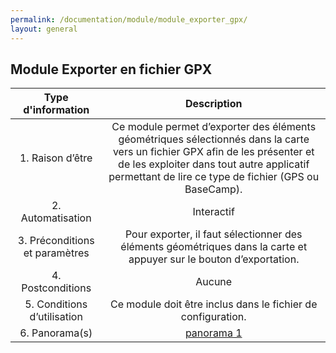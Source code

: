 ```yaml
---
permalink: /documentation/module/module_exporter_gpx/
layout: general
---
```


## Module Exporter en fichier GPX

|   Type d'information      |                                       Description                      |
|:-------------------------------------------------------------------------------------------------------:|:---------------:| 
|       1. Raison d’être                  | Ce module permet d’exporter des éléments géométriques sélectionnés dans la carte vers un fichier GPX afin de les présenter et de les exploiter dans tout autre applicatif permettant de lire ce type de fichier (GPS ou BaseCamp). | 
|       2. Automatisation                 | Interactif |
|       3. Préconditions et paramètres    | Pour exporter, il faut sélectionner des éléments géométriques dans la carte et appuyer sur le bouton d’exportation. |
|       4. Postconditions                 | Aucune |
|       5. Conditions d’utilisation       | Ce module doit être inclus dans le fichier de configuration. |
|       6. Panorama(s)       | [panorama 1](/documentation/panorama/panorama1_exporter_gpx) |
